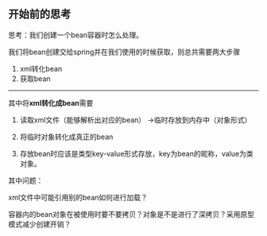 ## 开始前的思考

思考：我们创建一个bean容器时怎么处理。

我们将bean创建交给spring并在我们使用的时候获取，则总共需要两大步骤

1. xml转化bean
2. 获取bean

-----



其中将**xml转化成bean**需要

1. 读取xml文件（能够解析出对应的bean） ->临时存放到内存中（对象形式）

2. 将临时对象转化成真正的bean
3. 存放bean时应该是类型key-value形式存放，key为bean的昵称，value为类对象。

其中问题：

xml文件中可能引用别的bean如何进行加载？

容器内的bean对象在被使用时要不要拷贝？对象是不是进行了深拷贝？采用原型模式减少创建开销？